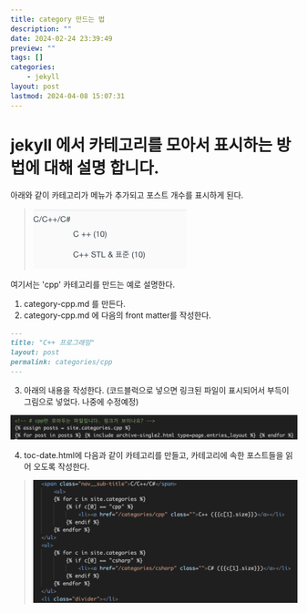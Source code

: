 ```yaml
---
title: category 만드는 법
description: ""
date: 2024-02-24 23:39:49
preview: ""
tags: []
categories:
    - jekyll
layout: post
lastmod: 2024-04-08 15:07:31
---
```


# jekyll 에서 카테고리를 모아서 표시하는 방법에 대해 설명 합니다.
아래와 같이 카테고리가 메뉴가 추가되고 포스트 개수를 표시하게 된다.  
> ![](../assets/2024-02-25-00-34-17.png)

여기서는 'cpp' 카테고리를 만드는 예로 설명한다.  

1. category-cpp.md 를 만든다.
2. category-cpp.md 에 다음의 front matter를 작성한다.

```md
---
title: "C++ 프로그래밍"
layout: post
permalink: categories/cpp
---
```

3. 아래의 내용을 작성한다. (코드블럭으로 넣으면 링크된 파일이 표시되어서 부득이 그림으로 넣었다. 나중에 수정예정)

![testimage](../assets/2024-02-25-00-04-37.png)       

4. toc-date.html에 다음과 같이 카테고리를 만들고, 카테고리에 속한 포스트들을 읽어 오도록 작성한다.  

> ![](../assets/2024-04-08-14-29-41.png)